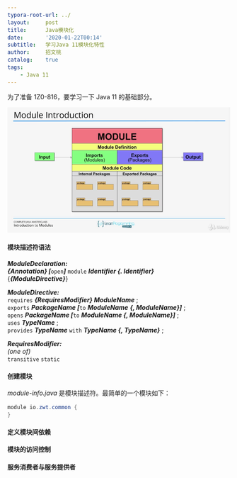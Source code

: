```yaml
---
typora-root-url: ../
layout:     post
title:      Java模块化
date:       '2020-01-22T00:14'
subtitle:   学习Java 11模块化特性
author:     招文桃
catalog:    true
tags:
    - Java 11
---
```


为了准备 1Z0-816，要学习一下 Java 11 的基础部分。

<!--more-->

<img src="/img/image-20200122001604874.png" alt="image-20200122001604874"  />

#### 模块描述符语法

***ModuleDeclaration:***  
	***{Annotation} [***`open`***]*** `module` ***Identifier {. Identifier}***  
		{***{ModuleDirective}***}

***ModuleDirective:***  
  `requires` ***{RequiresModifier} ModuleName*** ;    
  `exports` ***PackageName [***`to` ***ModuleName*** ***{, ModuleName}]*** ;  
  `opens` ***PackageName [***`to` ***ModuleName {, ModuleName}]*** ;  
  `uses` ***TypeName*** ;  
  `provides` ***TypeName*** `with` ***TypeName {, TypeName}*** ;

***RequiresModifier:***  
  *(one of)*  
  `transitive` `static`

#### 创建模块

*module-info.java* 是模块描述符。最简单的一个模块如下：

```java
module io.zwt.common {
}
```

#### 定义模块间依赖

#### 模块的访问控制

#### 服务消费者与服务提供者

